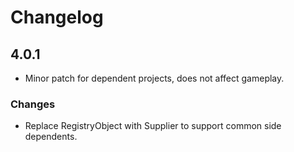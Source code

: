 # Changelog

## 4.0.1
- Minor patch for dependent projects, does not affect gameplay.

### Changes
- Replace RegistryObject with Supplier to support common side dependents.
